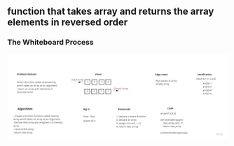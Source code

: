 
## function that takes array and returns the array elements in reversed order

### The Whiteboard Process


![CodeChallenge 1](Untitled.jpg)
